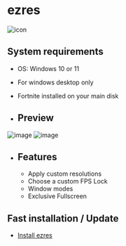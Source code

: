 # ezres
![icon](https://github.com/ivoxprojects/ezres/assets/119132476/99cd7dd3-9314-463d-b3cc-64f272862b3a=50x50)
## System requirements
- OS: Windows 10 or 11
- For windows desktop only
- Fortnite installed on your main disk

- ## Preview
![image](https://github.com/ivoxprojects/ezres/assets/119132476/da399d04-3292-4372-9eea-26e776db3327)
![image](https://github.com/ivoxprojects/ezres/assets/119132476/f27aa02f-84fb-4f7e-b1e8-99606a725463)

- ## Features
  - Apply custom resolutions
  - Choose a custom FPS Lock
  - Window modes
  - Exclusive Fullscreen

## Fast installation / Update
- [Install ezres](https://github.com/ivoxprojects/ezres/releases/tag/download)
